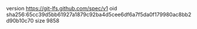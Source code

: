 version https://git-lfs.github.com/spec/v1
oid sha256:65cc39d5bb61927a1879c92ba4d5cee6df6a7f5da0f179980ac8bb2d90b10c70
size 9858
